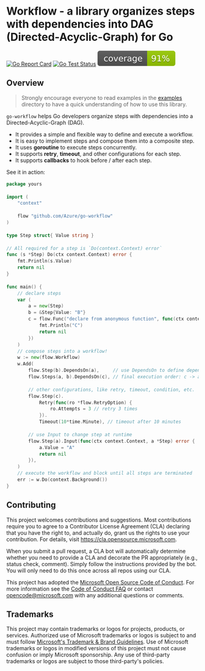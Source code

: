 # Workflow - a library organizes steps with dependencies into DAG (Directed-Acyclic-Graph) for Go
[![Go Report Card](https://goreportcard.com/badge/github.com/Azure/go-workflow)](https://goreportcard.com/report/github.com/Azure/go-workflow)
[![Go Test Status](https://github.com/Azure/go-workflow/actions/workflows/go.yml/badge.svg)](https://github.com/Azure/go-workflow/actions/workflows/go.yml)
[![Go Test Coverage](https://raw.githubusercontent.com/Azure/go-workflow/badges/.badges/main/coverage.svg)](/.github/.testcoverage.yml)

## Overview

> Strongly encourage everyone to read examples in the [examples](./examples) directory to have a quick understanding of how to use this library.

`go-workflow` helps Go developers organize steps with dependencies into a Directed-Acyclic-Graph (DAG).
- It provides a simple and flexible way to define and execute a workflow.
- It is easy to implement steps and compose them into a composite step.
- It uses **goroutine** to execute steps concurrently.
- It supports **retry**, **timeout**, and other configurations for each step.
- It supports **callbacks** to hook before / after each step.

See it in action:

```go
package yours

import (
    "context"

    flow "github.com/Azure/go-workflow"
)

type Step struct{ Value string }

// All required for a step is `Do(context.Context) error`
func (s *Step) Do(ctx context.Context) error {
    fmt.Println(s.Value)
    return nil
}

func main() {
    // declare steps
    var (
        a = new(Step)
        b = &Step{Value: "B"}
        c = flow.Func("declare from anonymous function", func(ctx context.Context) error {
            fmt.Println("C")
            return nil
        })
    )
    // compose steps into a workflow!
    w := new(flow.Workflow)
    w.Add(
        flow.Step(b).DependsOn(a),     // use DependsOn to define dependencies
        flow.Steps(a, b).DependsOn(c), // final execution order: c -> a -> b

        // other configurations, like retry, timeout, condition, etc.
        flow.Step(c).
            Retry(func(ro *flow.RetryOption) {
                ro.Attempts = 3 // retry 3 times
            }).
            Timeout(10*time.Minute), // timeout after 10 minutes

        // use Input to change step at runtime
        flow.Step(a).Input(func(ctx context.Context, a *Step) error {
            a.Value = "A"
            return nil
        }),
    )
    // execute the workflow and block until all steps are terminated
    err := w.Do(context.Background())
}
```

## Contributing

This project welcomes contributions and suggestions.  Most contributions require you to agree to a
Contributor License Agreement (CLA) declaring that you have the right to, and actually do, grant us
the rights to use your contribution. For details, visit https://cla.opensource.microsoft.com.

When you submit a pull request, a CLA bot will automatically determine whether you need to provide
a CLA and decorate the PR appropriately (e.g., status check, comment). Simply follow the instructions
provided by the bot. You will only need to do this once across all repos using our CLA.

This project has adopted the [Microsoft Open Source Code of Conduct](https://opensource.microsoft.com/codeofconduct/).
For more information see the [Code of Conduct FAQ](https://opensource.microsoft.com/codeofconduct/faq/) or
contact [opencode@microsoft.com](mailto:opencode@microsoft.com) with any additional questions or comments.

## Trademarks

This project may contain trademarks or logos for projects, products, or services. Authorized use of Microsoft
trademarks or logos is subject to and must follow
[Microsoft's Trademark & Brand Guidelines](https://www.microsoft.com/en-us/legal/intellectualproperty/trademarks/usage/general).
Use of Microsoft trademarks or logos in modified versions of this project must not cause confusion or imply Microsoft sponsorship.
Any use of third-party trademarks or logos are subject to those third-party's policies.
